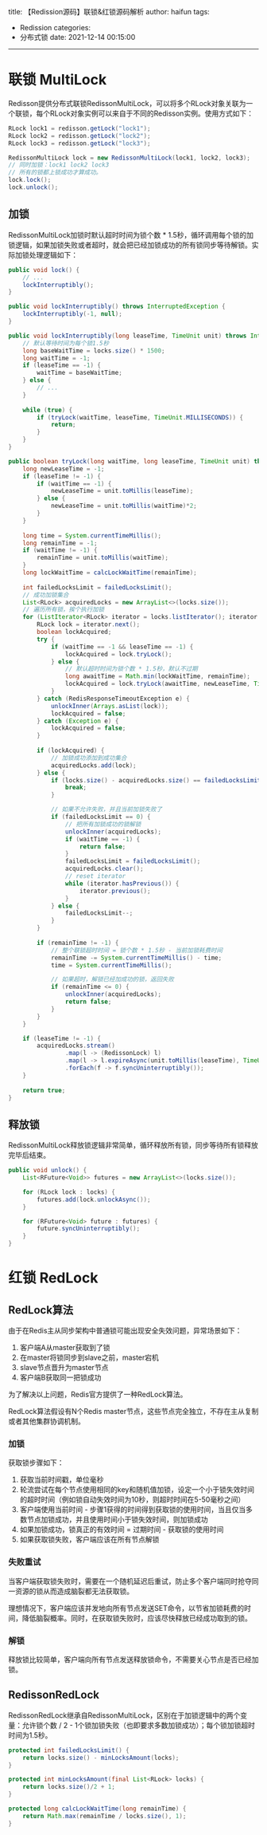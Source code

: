 title: 【Redission源码】联锁&红锁源码解析
author: haifun
tags:
  - Redission
categories:
  - 分布式锁
date: 2021-12-14 00:15:00
---

# 联锁 MultiLock

Redisson提供分布式联锁RedissonMultiLock，可以将多个RLock对象关联为一个联锁，每个RLock对象实例可以来自于不同的Redisson实例。使用方式如下：

```java
RLock lock1 = redisson.getLock("lock1");
RLock lock2 = redisson.getLock("lock2");
RLock lock3 = redisson.getLock("lock3");

RedissonMultiLock lock = new RedissonMultiLock(lock1, lock2, lock3);
// 同时加锁：lock1 lock2 lock3
// 所有的锁都上锁成功才算成功。
lock.lock();
lock.unlock();
```

## 加锁

RedissonMultiLock加锁时默认超时时间为锁个数 * 1.5秒，循环调用每个锁的加锁逻辑，如果加锁失败或者超时，就会把已经加锁成功的所有锁同步等待解锁。实际加锁处理逻辑如下：

```java
public void lock() {
    // ...
    lockInterruptibly();
}

public void lockInterruptibly() throws InterruptedException {
    lockInterruptibly(-1, null);
}

public void lockInterruptibly(long leaseTime, TimeUnit unit) throws InterruptedException {
    // 默认等待时间为每个锁1.5秒
    long baseWaitTime = locks.size() * 1500;
    long waitTime = -1;
    if (leaseTime == -1) {
        waitTime = baseWaitTime;
    } else {
        // ...
    }
    
    while (true) {
        if (tryLock(waitTime, leaseTime, TimeUnit.MILLISECONDS)) {
            return;
        }
    }
}

public boolean tryLock(long waitTime, long leaseTime, TimeUnit unit) throws InterruptedException {
    long newLeaseTime = -1;
    if (leaseTime != -1) {
        if (waitTime == -1) {
            newLeaseTime = unit.toMillis(leaseTime);
        } else {
            newLeaseTime = unit.toMillis(waitTime)*2;
        }
    }
    
    long time = System.currentTimeMillis();
    long remainTime = -1;
    if (waitTime != -1) {
        remainTime = unit.toMillis(waitTime);
    }
    long lockWaitTime = calcLockWaitTime(remainTime);
    
    int failedLocksLimit = failedLocksLimit();
    // 成功加锁集合
    List<RLock> acquiredLocks = new ArrayList<>(locks.size());
    // 遍历所有锁，挨个执行加锁
    for (ListIterator<RLock> iterator = locks.listIterator(); iterator.hasNext();) {
        RLock lock = iterator.next();
        boolean lockAcquired;
        try {
            if (waitTime == -1 && leaseTime == -1) {
                lockAcquired = lock.tryLock();
            } else {
                // 默认超时时间为锁个数 * 1.5秒，默认不过期
                long awaitTime = Math.min(lockWaitTime, remainTime);
                lockAcquired = lock.tryLock(awaitTime, newLeaseTime, TimeUnit.MILLISECONDS);
            }
        } catch (RedisResponseTimeoutException e) {
            unlockInner(Arrays.asList(lock));
            lockAcquired = false;
        } catch (Exception e) {
            lockAcquired = false;
        }
        
        if (lockAcquired) {
            // 加锁成功添加到成功集合
            acquiredLocks.add(lock);
        } else {
            if (locks.size() - acquiredLocks.size() == failedLocksLimit()) {
                break;
            }

            // 如果不允许失败，并且当前加锁失败了
            if (failedLocksLimit == 0) {
                // 把所有加锁成功的锁解锁
                unlockInner(acquiredLocks);
                if (waitTime == -1) {
                    return false;
                }
                failedLocksLimit = failedLocksLimit();
                acquiredLocks.clear();
                // reset iterator
                while (iterator.hasPrevious()) {
                    iterator.previous();
                }
            } else {
                failedLocksLimit--;
            }
        }
        
        if (remainTime != -1) {
            // 整个联锁超时时间 = 锁个数 * 1.5秒 - 当前加锁耗费时间
            remainTime -= System.currentTimeMillis() - time;
            time = System.currentTimeMillis();

            // 如果超时，解锁已经加成功的锁，返回失败
            if (remainTime <= 0) {
                unlockInner(acquiredLocks);
                return false;
            }
        }
    }

    if (leaseTime != -1) {
        acquiredLocks.stream()
                .map(l -> (RedissonLock) l)
                .map(l -> l.expireAsync(unit.toMillis(leaseTime), TimeUnit.MILLISECONDS))
                .forEach(f -> f.syncUninterruptibly());
    }
    
    return true;
}
```

## 释放锁

RedissonMultiLock释放锁逻辑非常简单，循环释放所有锁，同步等待所有锁释放完毕后结束。

```java
public void unlock() {
    List<RFuture<Void>> futures = new ArrayList<>(locks.size());

    for (RLock lock : locks) {
        futures.add(lock.unlockAsync());
    }

    for (RFuture<Void> future : futures) {
        future.syncUninterruptibly();
    }
}
```

# 红锁 RedLock

## RedLock算法

由于在Redis主从同步架构中普通锁可能出现安全失效问题，异常场景如下：

1. 客户端A从master获取到了锁
2. 在master将锁同步到slave之前，master宕机
3. slave节点晋升为master节点
4. 客户端B获取同一把锁成功

为了解决以上问题，Redis官方提供了一种RedLock算法。

RedLock算法假设有N个Redis master节点，这些节点完全独立，不存在主从复制或者其他集群协调机制。

### 加锁

获取锁步骤如下：

1. 获取当前时间戳，单位毫秒
2. 轮流尝试在每个节点使用相同的key和随机值加锁，设定一个小于锁失效时间的超时时间（例如锁自动失效时间为10秒，则超时时间在5-50毫秒之间）
3. 客户端使用当前时间 - 步骤1获得的时间得到获取锁的使用时间，当且仅当多数节点加锁成功，并且使用时间小于锁失效时间，则加锁成功
4. 如果加锁成功，锁真正的有效时间 = 过期时间 - 获取锁的使用时间
5. 如果获取锁失败，客户端应该在所有节点解锁

### 失败重试

当客户端获取锁失败时，需要在一个随机延迟后重试，防止多个客户端同时抢夺同一资源的锁从而造成脑裂都无法获取锁。

理想情况下，客户端应该并发地向所有节点发送SET命令，以节省加锁耗费的时间，降低脑裂概率。同时，在获取锁失败时，应该尽快释放已经成功取到的锁。

### 解锁

释放锁比较简单，客户端向所有节点发送释放锁命令，不需要关心节点是否已经加锁。

## RedissonRedLock

RedissonRedLock继承自RedissonMultiLock，区别在于加锁逻辑中的两个变量：允许锁个数 / 2 - 1个锁加锁失败（也即要求多数加锁成功）；每个锁加锁超时时间为1.5秒。

```java
protected int failedLocksLimit() {
    return locks.size() - minLocksAmount(locks);
}

protected int minLocksAmount(final List<RLock> locks) {
    return locks.size()/2 + 1;
}

protected long calcLockWaitTime(long remainTime) {
    return Math.max(remainTime / locks.size(), 1);
}
```